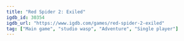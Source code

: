 ```yaml
---
title: "Red Spider 2: Exiled"
igdb_id: 30354
igdb_url: "https://www.igdb.com/games/red-spider-2-exiled"
tag: ["Main game", "studio wasp", "Adventure", "Single player"]
---
```


